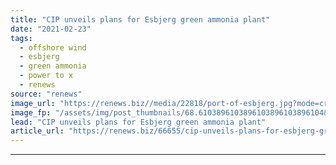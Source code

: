 ```yaml
---
title: "CIP unveils plans for Esbjerg green ammonia plant"
date: "2021-02-23"
tags: 
  - offshore wind
  - esbjerg
  - green ammonia
  - power to x
  - renews
source: "renews"
image_url: "https://renews.biz//media/22818/port-of-esbjerg.jpg?mode=crop&width=770&heightratio=0.6103896103896103896103896104&slimmage=true"
image_fp: "/assets/img/post_thumbnails/68.6103896103896103896103896104&slimmage=true"
lead: "CIP unveils plans for Esbjerg green ammonia plant"
article_url: "https://renews.biz/66655/cip-unveils-plans-for-esbjerg-green-ammonia-plant/"
---
```


---
